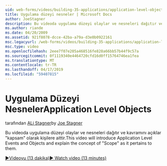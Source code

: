 ```yaml
---
uid: web-forms/videos/building-35-applications/application-level-objects
title: Uygulama düzeyi nesneler | Microsoft Docs
author: JoeStagner
description: Bu videoda uygulama düzeyi olaylar ve nesneleri dağıtır ve kavramını açıklar &quot;kapsam&quot; olarak kişilere aittir.
ms.author: riande
ms.date: 04/20/2009
ms.assetid: 921f8078-dcce-42ba-a79a-d3e0b0922161
msc.legacyurl: /web-forms/videos/building-35-applications/application-level-objects
msc.type: video
ms.openlocfilehash: 2eee7f07e205a468516fe828a66bb57b44f9c57a
ms.sourcegitcommit: 0f1119340e4464720cfd16d0ff15764746ea1fea
ms.translationtype: MT
ms.contentlocale: tr-TR
ms.lasthandoff: 04/17/2019
ms.locfileid: "59407815"
---
```

# <a name="application-level-objects"></a><span data-ttu-id="29c3b-103">Uygulama Düzeyi Nesneler</span><span class="sxs-lookup"><span data-stu-id="29c3b-103">Application Level Objects</span></span>

<span data-ttu-id="29c3b-104">tarafından [ALi Stagner](https://github.com/JoeStagner)</span><span class="sxs-lookup"><span data-stu-id="29c3b-104">by [Joe Stagner](https://github.com/JoeStagner)</span></span>

<span data-ttu-id="29c3b-105">Bu videoda uygulama düzeyi olaylar ve nesneleri dağıtır ve kavramını açıklar &quot;kapsam&quot; olarak kişilere aittir.</span><span class="sxs-lookup"><span data-stu-id="29c3b-105">This video will introduce Application Level Events and Objects and explain the concept of &quot;Scope&quot; as it pertains to them.</span></span>

[<span data-ttu-id="29c3b-106">&#9654;Videoyu (13 dakika)</span><span class="sxs-lookup"><span data-stu-id="29c3b-106">&#9654; Watch video (13 minutes)</span></span>](https://channel9.msdn.com/Blogs/ASP-NET-Site-Videos/application-level-objects)
